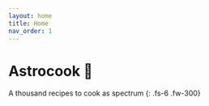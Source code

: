 ```yaml
---
layout: home
title: Home
nav_order: 1
---
```


# Astrocook 🍪

A thousand recipes to cook as spectrum
{: .fs-6 .fw-300}
